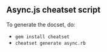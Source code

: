 Async.js cheatset script
------------------------

To generate the docset, do: 

* `gem install cheatset`
* `cheatset generate async.rb`
